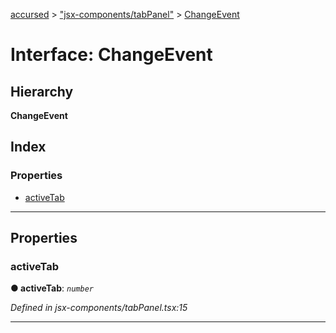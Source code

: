 [accursed](../README.md) > ["jsx-components/tabPanel"](../modules/_jsx_components_tabpanel_.md) > [ChangeEvent](../interfaces/_jsx_components_tabpanel_.changeevent.md)

# Interface: ChangeEvent

## Hierarchy

**ChangeEvent**

## Index

### Properties

* [activeTab](_jsx_components_tabpanel_.changeevent.md#activetab)

---

## Properties

<a id="activetab"></a>

###  activeTab

**● activeTab**: *`number`*

*Defined in jsx-components/tabPanel.tsx:15*

___

